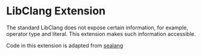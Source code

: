 
# LibClang Extension

The standard LibClang does not expose certain information, for example, operator type and literal. This extension makes such information accessible.

Code in this extension is adapted from [sealang](https://github.com/pybee-attic/sealang)

